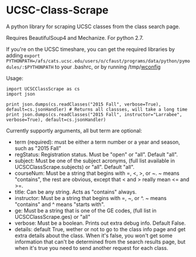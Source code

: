 # UCSC-Class-Scrape
A python library for scraping UCSC classes from the class search page.

Requires BeautifulSoup4 and Mechanize. For python 2.7.

If you're on the UCSC timeshare, you can get the required libraries by adding `export PYTHONPATH=/afs/cats.ucsc.edu/users/o/cfaust/programs/data/python/pymodules/:$PYTHONPATH` to your .bashrc, or by running /tmp/[wconfig](https://github.com/WilliamHBolden/wconfig)

Usage:

```
import UCSCClassScrape as cs
import json

print json.dumps(cs.readClasses("2015 Fall", verbose=True), default=cs.jsonHandler) # Returns all classses, will take a long time
print json.dumps(cs.readClasses("2015 Fall", instructor="Larrabee", verbose=True), default=cs.jsonHandler)
```

Currently supportly arguments, all but term are optional:

* term (required): must be either a term number or a year and season, such as "2015 Fall"
* regStatus: Registration status. Must be "open" or "all". Default "all".
* subject: Must be one of the subject acronyms, (full list available in UCSCClassScrape.subjects) or "all". Default "all".
* courseNum: Must be a string that begins with =, <, >, or ~. ~ means "contains", the rest are obvious, except that < and > really mean <= and >=.
* title: Can be any string. Acts as "contains" always.
* instructor: Must be a string that begins with =, ~, or ^. ~ means "contains" and ^ means "starts with".
* ge: Must be a string that is one of the GE codes, (full list in UCSCClassScrape.ges) or "all"
* verbose: Must be a boolean. Prints out extra debug info. Default False.
* details: default True, wether or not to go to the class info page and get extra details about the class. When it's false, you won't get some information that can't be determined from the search results page, but when it's true you need to send another request for each class.